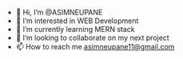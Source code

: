 - 👋 Hi, I’m @ASIMNEUPANE
- 👀 I’m interested in WEB Development
- 🌱 I’m currently learning MERN stack
- 💞️ I’m looking to collaborate on my next project
- 📫 How to reach me asimneupane11@gmail.com

